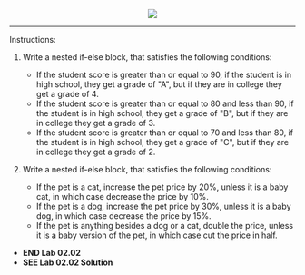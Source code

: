 <!-- ## 02.02 Lab -->

<p align="center">
<img src="../../../images/labs/ND-JS-Bootcamp-Lab-Banner-0202.jpg">
</p>

<!-- <h2 align="center">02.02 Lab</h2> -->

<hr>  
Instructions:  

1. Write a nested if-else block, that satisfies the following conditions:

    - If the student score is greater than or equal to 90, if the student is in high school, they get a grade of "A", but if they are in college they get a grade of 4.
    - If the student score is greater than or equal to 80 and less than 90, if the student is in high school, they get a grade of "B", but if they are in college they get a grade of 3.
    - If the student score is greater than or equal to 70 and less than 80, if the student is in high school, they get a grade of "C", but if they are in college they get a grade of 2.

2. Write a nested if-else block, that satisfies the following conditions:

    - If the pet is a cat, increase the pet price by 20%, unless it is a baby cat, in which case decrease the price by 10%.
    - If the pet is a dog, increase the pet price by 30%, unless it is a baby dog, in which case decrease the price by 15%.
    - If the pet is anything besides a dog or a cat, double the price, unless it is a baby version of the pet, in which case cut the price in half.

- **END Lab 02.02**
- **SEE Lab 02.02 Solution**